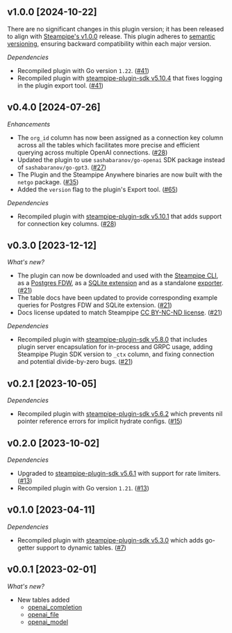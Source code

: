 ## v1.0.0 [2024-10-22]

There are no significant changes in this plugin version; it has been released to align with [Steampipe's v1.0.0](https://steampipe.io/changelog/steampipe-cli-v1-0-0) release. This plugin adheres to [semantic versioning](https://semver.org/#semantic-versioning-specification-semver), ensuring backward compatibility within each major version.

_Dependencies_

- Recompiled plugin with Go version `1.22`. ([#41](https://github.com/turbot/steampipe-plugin-openai/pull/41))
- Recompiled plugin with [steampipe-plugin-sdk v5.10.4](https://github.com/turbot/steampipe-plugin-sdk/blob/develop/CHANGELOG.md#v5104-2024-08-29) that fixes logging in the plugin export tool. ([#41](https://github.com/turbot/steampipe-plugin-openai/pull/41))

## v0.4.0 [2024-07-26]

_Enhancements_

- The `org_id` column has now been assigned as a connection key column across all the tables which facilitates more precise and efficient querying across multiple OpenAI connections. ([#28](https://github.com/turbot/steampipe-plugin-openai/pull/28))
- Updated the plugin to use `sashabaranov/go-openai` SDK package instead of `sashabaranov/go-gpt3`. ([#27](https://github.com/turbot/steampipe-plugin-openai/pull/27))
- The Plugin and the Steampipe Anywhere binaries are now built with the `netgo` package. ([#35](https://github.com/turbot/steampipe-plugin-openai/pull/35))
- Added the `version` flag to the plugin's Export tool. ([#65](https://github.com/turbot/steampipe-export/pull/65))

_Dependencies_

- Recompiled plugin with [steampipe-plugin-sdk v5.10.1](https://github.com/turbot/steampipe-plugin-sdk/blob/main/CHANGELOG.md#v5100-2024-04-10) that adds support for connection key columns. ([#28](https://github.com/turbot/steampipe-plugin-openai/pull/28))

## v0.3.0 [2023-12-12]

_What's new?_

- The plugin can now be downloaded and used with the [Steampipe CLI](https://steampipe.io/docs), as a [Postgres FDW](https://steampipe.io/docs/steampipe_postgres/overview), as a [SQLite extension](https://steampipe.io/docs//steampipe_sqlite/overview) and as a standalone [exporter](https://steampipe.io/docs/steampipe_export/overview). ([#21](https://github.com/turbot/steampipe-plugin-openai/pull/21))
- The table docs have been updated to provide corresponding example queries for Postgres FDW and SQLite extension. ([#21](https://github.com/turbot/steampipe-plugin-openai/pull/21))
- Docs license updated to match Steampipe [CC BY-NC-ND license](https://github.com/turbot/steampipe-plugin-openai/blob/main/docs/LICENSE). ([#21](https://github.com/turbot/steampipe-plugin-openai/pull/21))

_Dependencies_

- Recompiled plugin with [steampipe-plugin-sdk v5.8.0](https://github.com/turbot/steampipe-plugin-sdk/blob/main/CHANGELOG.md#v580-2023-12-11) that includes plugin server encapsulation for in-process and GRPC usage, adding Steampipe Plugin SDK version to `_ctx` column, and fixing connection and potential divide-by-zero bugs. ([#21](https://github.com/turbot/steampipe-plugin-openai/pull/21))

## v0.2.1 [2023-10-05]

_Dependencies_

- Recompiled plugin with [steampipe-plugin-sdk v5.6.2](https://github.com/turbot/steampipe-plugin-sdk/blob/main/CHANGELOG.md#v562-2023-10-03) which prevents nil pointer reference errors for implicit hydrate configs. ([#15](https://github.com/turbot/steampipe-plugin-openai/pull/15))

## v0.2.0 [2023-10-02]

_Dependencies_

- Upgraded to [steampipe-plugin-sdk v5.6.1](https://github.com/turbot/steampipe-plugin-sdk/blob/main/CHANGELOG.md#v561-2023-09-29) with support for rate limiters. ([#13](https://github.com/turbot/steampipe-plugin-openai/pull/13))
- Recompiled plugin with Go version `1.21`. ([#13](https://github.com/turbot/steampipe-plugin-openai/pull/13))

## v0.1.0 [2023-04-11]

_Dependencies_

- Recompiled plugin with [steampipe-plugin-sdk v5.3.0](https://github.com/turbot/steampipe-plugin-sdk/blob/main/CHANGELOG.md#v530-2023-03-16) which adds go-getter support to dynamic tables. ([#7](https://github.com/turbot/steampipe-plugin-openai/pull/7))

## v0.0.1 [2023-02-01]

_What's new?_

- New tables added
  - [openai_completion](https://hub.steampipe.io/plugins/turbot/openai/tables/openai_completion)
  - [openai_file](https://hub.steampipe.io/plugins/turbot/openai/tables/openai_file)
  - [openai_model](https://hub.steampipe.io/plugins/turbot/openai/tables/openai_model)
